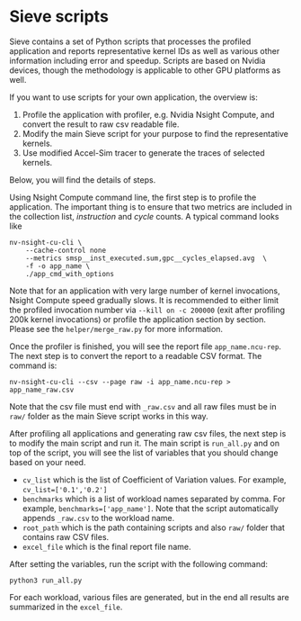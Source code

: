 # Sieve scripts
Sieve contains a set of Python scripts that processes the profiled application and reports representative kernel IDs as well as various other information including error and speedup. Scripts are based on Nvidia devices, though the methodology is applicable to other GPU platforms as well.

If you want to use scripts for your own application, the overview is:

1.  Profile the application with profiler, e.g. Nvidia Nsight Compute, and convert the result to raw csv readable file.
2.  Modify the main Sieve script for your purpose to find the representative kernels.
3.  Use modified Accel-Sim tracer to generate the traces of selected kernels.

Below, you will find the details of steps.

Using Nsight Compute command line, the first step is to profile the application. The important thing is to ensure that two metrics are included in the collection list, *instruction* and *cycle* counts. A typical command looks like
```
nv-nsight-cu-cli \
    --cache-control none
    --metrics smsp__inst_executed.sum,gpc__cycles_elapsed.avg  \
	-f -o app_name \
	./app_cmd_with_options
```
Note that for an application with very large number of kernel invocations, Nsight Compute speed gradually slows. It is recommended to either limit the profiled invocation number via `--kill on -c 200000` (exit after profiling 200k kernel invocations) or profile the application section by section. Please see the `helper/merge_raw.py` for more information.

Once the profiler is finished, you will see the report file `app_name.ncu-rep`. The next step is to convert the report to a readable CSV format. The command is:
```
nv-nsight-cu-cli --csv --page raw -i app_name.ncu-rep > app_name_raw.csv
```
Note that the csv file must end with `_raw.csv` and all raw files must be in `raw/` folder as the main Sieve script works in this way.

After profiling all applications and generating raw csv files, the next step is to modify the main script and run it. The main script is `run_all.py` and on top of the script, you will see the list of variables that you should change based on your need.

- `cv_list` which is the list of Coefficient of Variation values. For example, `cv_list=['0.1','0.2']`
- `benchmarks` which is a list of workload names separated by comma. For example, `benchmarks=['app_name']`. Note that the script automatically appends `_raw.csv` to the workload name.
- `root_path` which is the path containing scripts and also `raw/` folder that contains raw CSV files.
- `excel_file` which is the final report file name.

After setting the variables, run the script with the following command:

```
python3 run_all.py
```

For each workload, various files are generated, but in the end all results are summarized in the `excel_file`.
